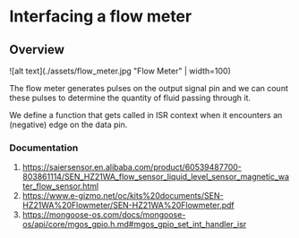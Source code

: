 # Interfacing a flow meter

## Overview

![alt text](./assets/flow_meter.jpg "Flow Meter" | width=100)

The flow meter generates pulses on the output signal pin and we can count these pulses to
determine the quantity of fluid passing through it.

We define a function that gets called in ISR context when it encounters an (negative)
edge on the data pin.

### Documentation

1. https://saiersensor.en.alibaba.com/product/60539487700-803861114/SEN_HZ21WA_flow_sensor_liquid_level_sensor_magnetic_water_flow_sensor.html
2. https://www.e-gizmo.net/oc/kits%20documents/SEN-HZ21WA%20Flowmeter/SEN-HZ21WA%20Flowmeter.pdf
3. https://mongoose-os.com/docs/mongoose-os/api/core/mgos_gpio.h.md#mgos_gpio_set_int_handler_isr
